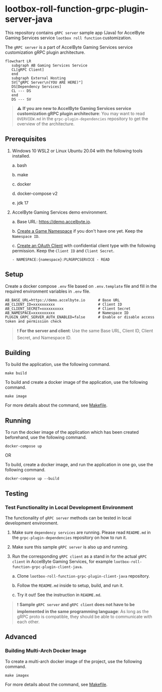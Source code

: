 # lootbox-roll-function-grpc-plugin-server-java

This repository contains `gRPC server` sample app (Java) for AccelByte Gaming Services service `lootbox roll function` customization.

The `gRPC server` is a part of AccelByte Gaming Services service customization gRPC plugin architecture.

```mermaid
flowchart LR
   subgraph AB Gaming Services Service
   CL[gRPC Client]
   end
   subgraph External Hosting
   SV["gRPC Server\n(YOU ARE HERE)"]
   DS[Dependency Services]
   CL --- DS
   end
   DS --- SV
```

> :warning: **If you are new to AccelByte Gaming Services service customization gRPC plugin architecture**: You may want to read `OVERVIEW.md` in the `grpc-plugin-dependencies` repository to get the overview of the architecture.

## Prerequisites

1. Windows 10 WSL2 or Linux Ubuntu 20.04 with the following tools installed.

    a. bash

    b. make

    c. docker

    d. docker-compose v2

    e. jdk 17

2. AccelByte Gaming Services demo environment.

    a. Base URL: https://demo.accelbyte.io.

    b. [Create a Game Namespace](https://docs.accelbyte.io/esg/uam/namespaces.html#tutorials) if you don't have one yet. Keep the `Namespace ID`.

    c. [Create an OAuth Client](https://docs.accelbyte.io/guides/access/iam-client.html) with confidential client type with the following permission. Keep the `Client ID` and `Client Secret`.

       - NAMESPACE:{namespace}:PLRGRPCSERVICE - READ

## Setup

Create a docker compose `.env` file based on `.env.template` file and fill in the required environment variables in `.env` file.

```
AB_BASE_URL=https://demo.accelbyte.io      # Base URL
AB_CLIENT_ID=xxxxxxxxxx                    # Client ID
AB_CLIENT_SECRET=xxxxxxxxxx                # Client Secret
AB_NAMESPACE=xxxxxxxxxx                    # Namespace ID
PLUGIN_GRPC_SERVER_AUTH_ENABLED=false      # Enable or disable access token and permission check
```

> :exclamation: **For the server and client**: Use the same Base URL, Client ID, Client Secret, and Namespace ID.

## Building

To build the application, use the following command.

```
make build
```

To build and create a docker image of the application, use the following command.

```
make image
```

For more details about the command, see [Makefile](Makefile).

## Running

To run the docker image of the application which has been created beforehand, use the following command.

```
docker-compose up
```

OR

To build, create a docker image, and run the application in one go, use the following command.

```
docker-compose up --build
```

## Testing

### Test Functionality in Local Development Environment

The functionality of `gRPC server` methods can be tested in local development environment.

1. Make sure `dependency services` are running. Please read `README.md` in the `grpc-plugin-dependencies` repository on how to run it.

2. Make sure this sample `gRPC server` is also up and running.

3. Run the corresponding `gRPC client` as a stand in for the actual `gRPC client` in AccelByte Gaming Services, for example `lootbox-roll-function-grpc-plugin-client-java`.

   a. Clone `lootbox-roll-function-grpc-plugin-client-java` repository. 

   b. Follow the `README.md` inside to setup, build, and run it.

   c. Try it out! See the instruction in `README.md`.

> :exclamation: **Sample `gRPC server` and `gRPC client` does not have to be implemented in the same programming language**: As long as the gRPC proto is compatible, they should be able to communicate with each other.

## Advanced

### Building Multi-Arch Docker Image

To create a multi-arch docker image of the project, use the following command.

```
make imagex
```

For more details about the command, see [Makefile](Makefile).
